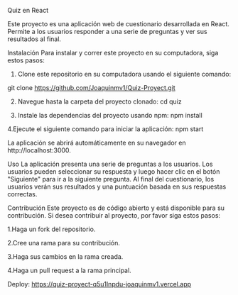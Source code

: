 Quiz en React


Este proyecto es una aplicación web de cuestionario desarrollada en React. Permite a los usuarios responder a una serie de preguntas y ver sus resultados al final.

Instalación
Para instalar y correr este proyecto en su computadora, siga estos pasos:

1. Clone este repositorio en su computadora usando el siguiente comando:

git clone https://github.com/Joaquinmv1/Quiz-Proyect.git

2. Navegue hasta la carpeta del proyecto clonado:
cd quiz

3. Instale las dependencias del proyecto usando npm:
npm install

4.Ejecute el siguiente comando para iniciar la aplicación:
npm start

La aplicación se abrirá automáticamente en su navegador en http://localhost:3000.

Uso
La aplicación presenta una serie de preguntas a los usuarios. Los usuarios pueden seleccionar su respuesta y luego hacer clic en el botón "Siguiente" para ir a la siguiente pregunta. Al final del cuestionario, los usuarios verán sus resultados y una puntuación basada en sus respuestas correctas.

Contribución
Este proyecto es de código abierto y está disponible para su contribución. Si desea contribuir al proyecto, por favor siga estos pasos:

1.Haga un fork del repositorio.

2.Cree una rama para su contribución.

3.Haga sus cambios en la rama creada.

4.Haga un pull request a la rama principal.


Deploy: https://quiz-proyect-q5u1lnpdu-joaquinmv1.vercel.app
